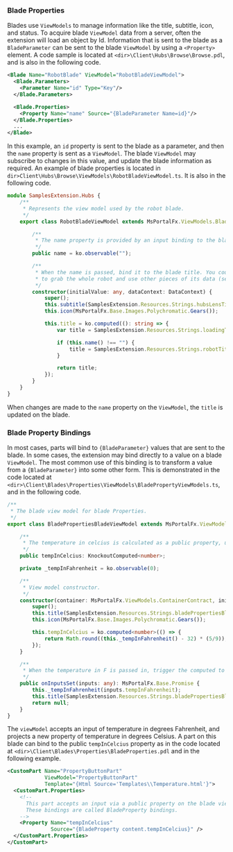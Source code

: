 
<a name="blade-properties"></a>
### Blade Properties

Blades use `ViewModels` to manage information like the title, subtitle, icon, and status. To acquire blade `ViewModel` data from a server, often the extension will load an object by Id. Information that is sent to the blade as a `BladeParameter` can be sent to the blade `ViewModel` by using  a `<Property>` element. A code sample  is located  at `<dir>\Client\Hubs\Browse\Browse.pdl`, and is also in the following code.

```xml
<Blade Name="RobotBlade" ViewModel="RobotBladeViewModel">
  <Blade.Parameters>
    <Parameter Name="id" Type="Key"/>
  </Blade.Parameters>

  <Blade.Properties>
    <Property Name="name" Source="{BladeParameter Name=id}"/>
  </Blade.Properties>
  ...
</Blade>
```

In this example, an `id` property is sent to the blade as a parameter, and then the `name` property is sent as a `ViewModel`. The blade `ViewModel`  may subscribe to changes in this value, and update the blade information as required. An example of blade properties is located in `dir>Client\Hubs\Browse\ViewModels\RobotBladeViewModel.ts`. It is also in the following code.

```ts
module SamplesExtension.Hubs {
    /**
     * Represents the view model used by the robot blade.
     */
    export class RobotBladeViewModel extends MsPortalFx.ViewModels.Blade {

        /**
         * The name property is provided by an input binding to the blade.
         */
        public name = ko.observable("");

        /**
         * When the name is passed, bind it to the blade title. You could also choose
         * to grab the whole robot and use other pieces of its data (see RobotPartViewModel)
         */
        constructor(initialValue: any, dataContext: DataContext) {
            super();
            this.subtitle(SamplesExtension.Resources.Strings.hubsLensTitle);
            this.icon(MsPortalFx.Base.Images.Polychromatic.Gears());

            this.title = ko.computed((): string => {
                var title = SamplesExtension.Resources.Strings.loadingText;

                if (this.name() !== "") {
                    title = SamplesExtension.Resources.Strings.robotTitle + ": " + this.name();
                }

                return title;
            });
        }
    }
}
```

When changes are made to the `name` property on the `ViewModel`, the `title` is updated on the blade.

<a name="blade-property-bindings"></a>
### Blade Property Bindings

In most cases, parts will bind to `{BladeParameter}` values that are sent to the blade. In some cases, the extension  may bind directly to a value on a blade `ViewModel`. The most common use of this binding is to transform a value from a `{BladeParameter}` into some other form.
    This is demonstrated in  the code located at    
`<dir>\Client\Blades\Properties\ViewModels\BladePropertyViewModels.ts`, and in the following code.

```ts
/**
 * The blade view model for blade Properties.
 */
export class BladePropertiesBladeViewModel extends MsPortalFx.ViewModels.Blade {

    /**
     * The temperature in celcius is calculated as a public property, used by a part.
     */
    public tempInCelcius: KnockoutComputed<number>;

    private _tempInFahrenheit = ko.observable(0);

    /**
     * View model constructor.
     */
    constructor(container: MsPortalFx.ViewModels.ContainerContract, initialState: any, dataContext: DataContext) {
        super();
        this.title(SamplesExtension.Resources.Strings.bladePropertiesBladeTitle);
        this.icon(MsPortalFx.Base.Images.Polychromatic.Gears());

        this.tempInCelcius = ko.computed<number>(() => {
            return Math.round((this._tempInFahrenheit() - 32) * (5/9));
        });
    }

    /**
     * When the temperature in F is passed in, trigger the computed to calculate it in C
     */
    public onInputsSet(inputs: any): MsPortalFx.Base.Promise {
        this._tempInFahrenheit(inputs.tempInFahrenheit);
        this.title(SamplesExtension.Resources.Strings.bladePropertiesBladeTitle + " - " + inputs.tempInFahrenheit + " deg F");
        return null;
    }
}
```

The `viewModel` accepts an input of temperature in degrees Fahrenheit, and projects a new property of temperature in degrees Celsius. A part on this blade can bind to the public `tempInCelcius` property as in the code located at `<dir>\Client\Blades\Properties\BladeProperties.pdl` and in the following example.


```xml
<CustomPart Name="PropertyButtonPart"
            ViewModel="PropertyButtonPart"
            Template="{Html Source='Templates\\Temperature.html'}">
  <CustomPart.Properties>
    <!--
      This part accepts an input via a public property on the blade view model.
      These bindings are called BladeProperty bindings.
    -->
    <Property Name="tempInCelcius"
              Source="{BladeProperty content.tempInCelcius}" />
  </CustomPart.Properties>
</CustomPart>
```
